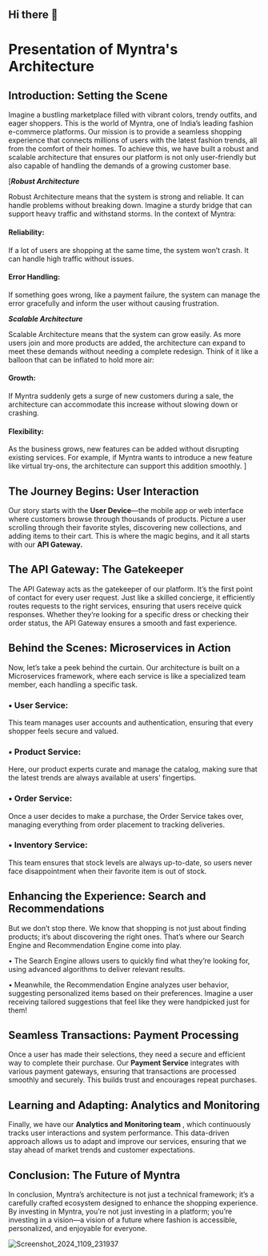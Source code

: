## Hi there 👋



#  Presentation of Myntra's Architecture


## Introduction: Setting the Scene

Imagine a bustling marketplace filled with vibrant colors, trendy outfits, and eager shoppers. This is the world of Myntra, one of India’s leading fashion e-commerce platforms. Our mission is to provide a seamless shopping experience that connects millions of users with the latest fashion trends, all from the comfort of their homes. To achieve this, we have built a robust and scalable architecture that ensures our platform is not only user-friendly but also capable of handling the demands of a growing customer base.

[***Robust Architecture***

Robust Architecture means that the system is strong and reliable. It can handle problems without breaking down. Imagine a sturdy bridge that can support heavy traffic and withstand storms. In the context of Myntra:

#### Reliability:

If a lot of users are shopping at the same time, the system won’t crash. It can handle high traffic without issues.

#### Error Handling: 

If something goes wrong, like a payment failure, the system can manage the error gracefully and inform the user without causing frustration.


***Scalable Architecture***

Scalable Architecture means that the system can grow easily. As more users join and more products are added, the architecture can expand to meet these demands without needing a complete redesign. Think of it like a balloon that can be inflated to hold more air:

#### Growth:

If Myntra suddenly gets a surge of new customers during a sale, the architecture can accommodate this increase without slowing down or crashing.

#### Flexibility: 

As the business grows, new features can be added without disrupting existing services. For example, if Myntra wants to introduce a new feature like virtual try-ons, the architecture can support this addition smoothly. ]


## The Journey Begins: User Interaction

Our story starts with the **User Device**—the mobile app or web interface where customers browse through thousands of products. Picture a user scrolling through their favorite styles, discovering new collections, and adding items to their cart. This is where the magic begins, and it all starts with our **API Gateway.**


## The API Gateway: The Gatekeeper

The API Gateway acts as the gatekeeper of our platform. It’s the first point of contact for every user request. Just like a skilled concierge, it efficiently routes requests to the right services, ensuring that users receive quick responses. Whether they’re looking for a specific dress or checking their order status, the API Gateway ensures a smooth and fast experience.


## Behind the Scenes: Microservices in Action

Now, let’s take a peek behind the curtain. Our architecture is built on a Microservices framework, where each service is like a specialized team member, each handling a specific task.

   ### • User Service: 
  This team manages user accounts and     authentication, ensuring that every     shopper feels secure and valued.


  ### • Product Service: 
  Here, our product experts curate and    manage the catalog, making sure that    the latest trends are always            available at  users' fingertips.


 ### • Order Service: 
 
 Once a user decides to make a purchase, the Order Service takes over, managing everything from order placement to tracking deliveries.


### • Inventory Service: 

This team ensures that stock levels are always up-to-date, so users never face disappointment when their favorite      item is out of stock.


## Enhancing the Experience: Search and Recommendations

But we don’t stop there. We know that shopping is not just about finding products; it’s about discovering the right ones. That’s where our Search Engine and Recommendation Engine come into play.

   • The Search Engine allows users to       quickly find what they’re looking       for, using advanced algorithms to       deliver relevant results.
 
   • Meanwhile, the Recommendation           Engine analyzes user behavior,          suggesting personalized items           based on their preferences.             Imagine a user receiving tailored       suggestions that feel like they         were handpicked just for them!


   
## Seamless Transactions: Payment Processing

Once a user has made their selections, they need a secure and efficient way to complete their purchase. Our **Payment Service** integrates with various payment gateways, ensuring that transactions are processed smoothly and securely. This builds trust and encourages repeat purchases.


## Learning and Adapting: Analytics and Monitoring

Finally, we have our **Analytics and Monitoring team** , which continuously tracks user interactions and system performance. This data-driven approach allows us to adapt and improve our services, ensuring that we stay ahead of market trends and customer expectations.

## Conclusion: The Future of Myntra

 In conclusion, Myntra’s architecture is not just a technical framework; it’s a carefully crafted ecosystem designed to enhance the shopping experience. By investing in Myntra, you’re not just investing in a platform; you’re investing in a vision—a vision of a future where fashion is accessible, personalized, and enjoyable for everyone.


![Screenshot_2024_1109_231937](https://github.com/user-attachments/assets/89cded9b-eab3-401b-8945-943363de9c11)


